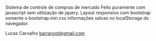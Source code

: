 Sistema de controle de compras de mercado
Feito puramente com javascript sem utilização de jquery.
Layout responsivo com bootstrap somente o bootstrap.min.css
informações salvas no localStorage do navegador.

Lucas Carvalho
barraroot@gmail.com
